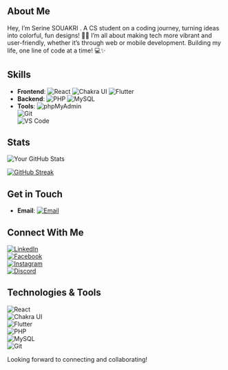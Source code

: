 
## About Me
Hey, I’m Serine SOUAKRI .
A CS student on a coding journey, turning ideas into colorful, fun designs! 🎨🚀 I’m all about making tech more vibrant and user-friendly, whether it’s through web or mobile development. Building my life, one line of code at a time! 💻✨

## Skills
- **Frontend**: 
  ![React](https://img.shields.io/badge/React-61DAFB?style=flat&logo=react&logoColor=black) 
  ![Chakra UI](https://img.shields.io/badge/Chakra_UI-319795?style=flat&logo=chakra-ui&logoColor=white) 
  ![Flutter](https://img.shields.io/badge/Flutter-02569B?style=flat&logo=flutter&logoColor=white)  
- **Backend**: 
  ![PHP](https://img.shields.io/badge/PHP-777BB4?style=flat&logo=php&logoColor=white) 
  ![MySQL](https://img.shields.io/badge/MySQL-4479A1?style=flat&logo=mysql&logoColor=white)  
- **Tools**: 
  ![phpMyAdmin](https://img.shields.io/badge/phpMyAdmin-6C3C22?style=flat&logo=phpmyadmin&logoColor=white)  
  ![Git](https://img.shields.io/badge/Git-F05032?style=flat&logo=git&logoColor=white)  
  ![VS Code](https://img.shields.io/badge/VS%20Code-007ACC?style=flat&logo=visual-studio-code&logoColor=white)

## Stats
![Your GitHub Stats](https://github-readme-stats.vercel.app/api?username=serine-18&show_icons=true&count_private=true&hide=prs&theme=radical)

[![GitHub Streak](https://github-readme-streak-stats.herokuapp.com?user=serine-18&theme=violet-dark)](https://git.io/streak-stats)


## Get in Touch
- **Email**: [![Email](https://img.shields.io/badge/Email-your.email@example.com-blue?style=flat&logo=gmail&logoColor=white)](mailto:serinesouakri@gmail.com)  

## Connect With Me  
[![LinkedIn](https://img.shields.io/badge/LinkedIn-Your%20Name-blue?style=flat&logo=linkedin&logoColor=white)](https://www.linkedin.com/in/serine-souakri-a02852330/)  
[![Facebook](https://img.shields.io/badge/Facebook-Your%20Name-blue?style=flat&logo=facebook&logoColor=white)](https://www.facebook.com/profile.php?id=100087040900172)  
[![Instagram](https://img.shields.io/badge/Instagram-@yourhandle-blue?style=flat&logo=instagram&logoColor=white)](https://instagram.com/yourhandle)  
[![Discord](https://img.shields.io/badge/Discord-Your%20Username-blue?style=flat&logo=discord&logoColor=white)](https://discord.com/users/serine33339)

## Technologies & Tools
![React](https://img.shields.io/badge/React-61DAFB?style=flat&logo=react&logoColor=black)  
![Chakra UI](https://img.shields.io/badge/Chakra_UI-319795?style=flat&logo=chakra-ui&logoColor=white)  
![Flutter](https://img.shields.io/badge/Flutter-02569B?style=flat&logo=flutter&logoColor=white)  
![PHP](https://img.shields.io/badge/PHP-777BB4?style=flat&logo=php&logoColor=white)  
![MySQL](https://img.shields.io/badge/MySQL-4479A1?style=flat&logo=mysql&logoColor=white)  
![Git](https://img.shields.io/badge/Git-F05032?style=flat&logo=git&logoColor=white)

Looking forward to connecting and collaborating!  
